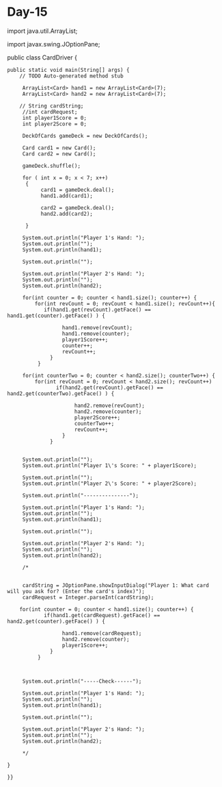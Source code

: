 # Day-15

import java.util.ArrayList;

import javax.swing.JOptionPane;

public class CardDriver {

	public static void main(String[] args) {
		// TODO Auto-generated method stub
		
		 ArrayList<Card> hand1 = new ArrayList<Card>(7);
		 ArrayList<Card> hand2 = new ArrayList<Card>(7);
		 
		// String cardString;
		 //int cardRequest;
		 int player1Score = 0;
		 int player2Score = 0;

		 DeckOfCards gameDeck = new DeckOfCards();

		 Card card1 = new Card();
		 Card card2 = new Card();

		 gameDeck.shuffle();

		 for ( int x = 0; x < 7; x++)
		  {
		       card1 = gameDeck.deal();
		       hand1.add(card1);

		       card2 = gameDeck.deal();
		       hand2.add(card2);
		   
		  }
		 
		 System.out.println("Player 1's Hand: ");
		 System.out.println("");
		 System.out.println(hand1);

		 System.out.println("");

		 System.out.println("Player 2's Hand: ");
		 System.out.println("");  
		 System.out.println(hand2);
		 
		 for(int counter = 0; counter < hand1.size(); counter++) {
			 for(int revCount = 0; revCount < hand1.size(); revCount++){
			    if(hand1.get(revCount).getFace() == hand1.get(counter).getFace() ) {
			    	  
			    	  hand1.remove(revCount);
			    	  hand1.remove(counter);
			          player1Score++;
			          counter++;
			          revCount++;
			      }
			  }
			 
		 for(int counterTwo = 0; counter < hand2.size(); counterTwo++) {
			 for(int revCount = 0; revCount < hand2.size(); revCount++)
				    if(hand2.get(revCount).getFace() == hand2.get(counterTwo).getFace() ) {
				    	  
				    	  hand2.remove(revCount);
				          hand2.remove(counter);
				          player2Score++;
				          counterTwo++;
				          revCount++;
				      }
				  }
			 
		 
		 System.out.println("");
		 System.out.println("Player 1\'s Score: " + player1Score);
		 
		 System.out.println("");
		 System.out.println("Player 2\'s Score: " + player2Score);
		 
		 System.out.println("---------------");
		 
		 System.out.println("Player 1's Hand: ");
		 System.out.println("");
		 System.out.println(hand1);

		 System.out.println("");

		 System.out.println("Player 2's Hand: ");
		 System.out.println("");  
		 System.out.println(hand2);
		 
		 /* 
		 

		 cardString = JOptionPane.showInputDialog("Player 1: What card will you ask for? (Enter the card's index)");
		 cardRequest = Integer.parseInt(cardString); 
		
		for(int counter = 0; counter < hand1.size(); counter++) {
			    if(hand1.get(cardRequest).getFace() == hand2.get(counter).getFace() ) {
			    	  
			    	  hand1.remove(cardRequest);
			    	  hand2.remove(counter);
			          player1Score++;
			      }
			  } 
		 
		
		 
		 System.out.println("-----Check------");
		 
		 System.out.println("Player 1's Hand: ");
		 System.out.println("");
		 System.out.println(hand1);

		 System.out.println("");

		 System.out.println("Player 2's Hand: ");
		 System.out.println("");
		 System.out.println(hand2);
	
		 */
			   
	}
	
	}}
	

